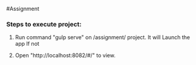 #Assignment



### Steps to execute project:

1. Run command "gulp serve" on /assignment/  project.
	It will Launch the app If not

2. Open "http://localhost:8082/#/" to view.